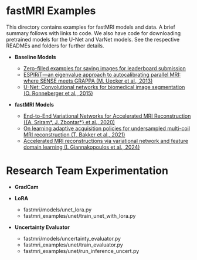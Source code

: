 # fastMRI Examples

This directory contains examples for fastMRI models and data. A brief summary
follows with links to code. We also have code for downloading pretrained models
for the U-Net and VarNet models. See the respective READMEs and folders for
further details.

* **Baseline Models**

  * [Zero-filled examples for saving images for leaderboard submission](zero_filled/)
  * [ESPIRiT—an eigenvalue approach to autocalibrating parallel MRI: where SENSE meets GRAPPA (M. Uecker et al., 2013)](cs/)
  * [U-Net: Convolutional networks for biomedical image segmentation (O. Ronneberger et al., 2015)](unet/)

* **fastMRI Models**

  * [End-to-End Variational Networks for Accelerated MRI Reconstruction ({A. Sriram*, J. Zbontar*} et al., 2020)](varnet/)
  * [On learning adaptive acquisition policies for undersampled multi-coil MRI reconstruction (T. Bakker et al., 2021)](adaptive_varnet/)
  * [Accelerated MRI reconstructions via variational network and feature domain learning (I. Giannakopoulos et al., 2024)](feature_varnet/)

# Research Team Experimentation 

* **GradCam**



* **LoRA**
  * fastmri/models/unet_lora.py
  * fastmri_examples/unet/train_unet_with_lora.py



* **Uncertainty Evaluator**
  * fastmri/models/uncertainty_evaluator.py
  * fastmri_examples/unet/train_evaluator.py
  * fastmri_examples/unet/run_inference_uncert.py

